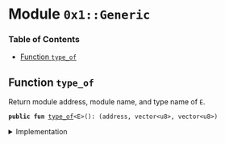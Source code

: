 
<a name="0x1_Generic"></a>

# Module `0x1::Generic`

### Table of Contents

-  [Function `type_of`](#0x1_Generic_type_of)



<a name="0x1_Generic_type_of"></a>

## Function `type_of`

Return module address, module name, and type name of
<code>E</code>.


<pre><code><b>public</b> <b>fun</b> <a href="#0x1_Generic_type_of">type_of</a>&lt;E&gt;(): (address, vector&lt;u8&gt;, vector&lt;u8&gt;)
</code></pre>



<details>
<summary>Implementation</summary>


<pre><code><b>native</b> <b>public</b> <b>fun</b> <a href="#0x1_Generic_type_of">type_of</a>&lt;E&gt;(): (address, vector&lt;u8&gt;, vector&lt;u8&gt;);
</code></pre>



</details>
